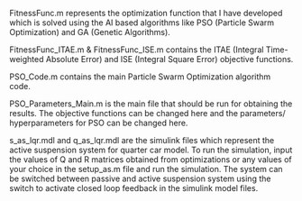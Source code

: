 FitnessFunc.m represents the optimization function that I have developed which is solved using the AI based algorithms like PSO (Particle Swarm Optimization) and GA (Genetic Algorithms).

FitnessFunc_ITAE.m & FitnessFunc_ISE.m contains the ITAE (Integral Time-weighted Absolute Error) and ISE (Integral Square Error) objective functions.

PSO_Code.m contains the main Particle Swarm Optimization algorithm code.

PSO_Parameters_Main.m is the main file that should be run for obtaining the results. The objective functions can be changed here and the parameters/ hyperparameters for PSO can be changed here.  

s_as_lqr.mdl and q_as_lqr.mdl are the simulink files which represent the active suspension system for quarter car model. To run the simulation, input the values of Q and R matrices obtained from optimizations or any values of your choice in the setup_as.m file and run the simulation. 
The system can be switched between passive and active suspension system using the switch to activate closed loop feedback in the simulink model files.
